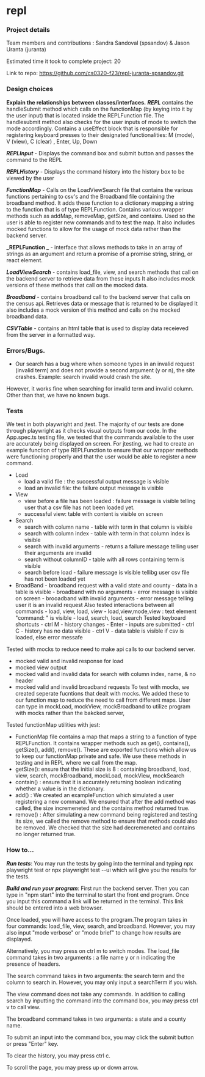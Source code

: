 # repl

### Project details

Team members and contributions : Sandra Sandoval (spsandov) & Jason Uranta (juranta)

Estimated time it took to complete project: 20

Link to repo: https://github.com/cs0320-f23/repl-juranta-spsandov.git

### Design choices

**Explain the relationships between classes/interfaces.**
**_REPL_** contains the handleSubmit method which calls on the functionMap (by keying into it by the user input)
that is located inside the REPLFunction file. The handlesubmit method also checks for the user inputs of mode
to switch the mode accordingly. Contains a useEffect block that is responsible for registering keyboard presses
to their designated functionalities: M (mode), V (view), C (clear) , Enter, Up, Down

**_REPLInput_** - Displays the command box and submit button and passes the command to the REPL

**_REPLHistory_** - Displays the command history into the history box to be viewed by the user

**_FunctionMap_** - Calls on the LoadViewSearch file that contains the various functions pertaining to csv's and the
Broadband file containing the broadband method. It adds these function to a dictionary mapping a string to the function
that is of type REPLFunction. Contains various wrapper methods such as addMap, removeMap, getSize, and contains. Used
so the user is able to register new commands and to test the map. It also includes mocked functions to allow for the usage of mock data rather than the backend server.

**_REPLFunction _** - interface that allows methods to take in an array of strings as an argument and return a promise of a
promise string, string, or react element.

**_LoadViewSearch_** - contains load_file, view, and search methods that call on the backend server to retrieve data from these
inputs It also includes mock versions of these methods that call on the mocked data.

**_Broadband_** - contains broadband call to the backend server that calls on the census api. Retrieves data or message that is
returned to be displayed It also includes a mock version of this method and calls on the mocked broadband data.

**_CSVTable_** - contains an html table that is used to display data receieved from the server in a formatted way.

### Errors/Bugs.

- Our search has a bug where when someone types in an invalid request (invalid term) and does not provide a second argument (y or n), the site crashes. Example: search invalid would crash the site.

However, it works fine when searching for invalid term and invalid column. Other than that, we have no known bugs.

### Tests

We test in both playwright and jtest. The majority of our tests are done through playwright as it checks visual outputs from our code. In the App.spec.ts testing file, we tested that the commands available to the user are accurately being displayed on screen. For jtesting, we had to create an example function of type REPLFunction to ensure that our wrapper methods were functioning properly and that the user would be able to register a new command.

- Load
  - load a valid file : the successful output message is visible
  - load an invalid file: the failure output message is visible
- View
  - view before a file has been loaded : failure message is visible telling user that a csv file has not been loaded yet.
  - successful view: table with content is visible on screen
- Search
  - search with column name - table with term in that column is visible
  - search with column index - table with term in that column index is visible
  - search with invalid arguments - returns a failure message telling user their arguments are invalid
  - search without columnID - table with all rows containing term is visible
  - search before load - failure message is visible tellibg user csv file has not been loaded yet
- BroadBand - broadband request with a valid state and county - data in a table is visible - broadband with no arguments - error message is visible on screen - brooadband with invalid arguments - error message telling user it is an invalid request
  Also tested interactions between all commands - load, view, load, view - load,view,mode,view : text element "command: " is visible - load, search, load, search
  Tested keyboard shortcuts - ctrl M - history changes - Enter - inputs are submitted - ctrl C - history has no data visible - ctrl V - data table is visible if csv is loaded, else error messafe

Tested with mocks to reduce need to make api calls to our backend server.

- mocked valid and invalid response for load
- mocked view output
- mocked valid and invalid data for search with column index, name, & no header
- mocked valid and invalid broadband requests
  To test with mocks, we created seperate fucntions that dealt with mocks. We added these to our function map to reduce the need to call from different maps. User can type in mockLoad, mockView, mockBroadband to utilize program with mocks rather than the bakcked server,

Tested functionMap utilities with jest:

- FunctionMap file contains a map that maps a string to a function of type REPLFunction. It contains
  wrapper methods such as get(), contains(), getSize(), add(), remove(). These are exported functions which allow us to keep our functionMap private and safe. We use these methods in testing and in REPL where we call from the map.
- getSize(): ensure that the initial size is 8 : containing broadband, load, view, search, mockBroadband, mockLoad, mockView, mockSearch
- contain() : ensure that it is accurately returning boolean indicating whether a value is in the dictionary.
- add() : We created an exampleFunction which simulated a user registering a new command. We ensured that after the add method was called, the size incremeneted and the contains method returned true.
- remove() : After simulating a new command being registered and testing its size, we called the remove method to ensure that methods could also be removed. We checked that the size had decremeneted and contains no longer returned true.

### How to…

**_Run tests_**:
You may run the tests by going into the terminal and typing npx playwright test or npx playwright test --ui which will give you the results for the tests.

**_Build and run your program_**:
First run the backend server. Then you can type in "npm start" into the terminal to start the front end program. Once you input this command
a link will be returned in the terminal. This link should be entered into a web browser.

Once loaded, you will have access to the program.The program takes in four commands: load_file, view, search, and broadband. However, you may also input "mode verbose" or "mode brief" to
change how results are displayed.

Alternatively, you may press on ctrl m to switch modes. The load_file command takes in two arguments : a file name y or n indicating the presence of headers.

The search command takes in two arguments: the search term and the column to search in. However, you may only input a searchTerm if you wish.

The view command does not take any commands. In addition to calling search by inputting the command into the
command box, you may press ctrl v to call view.

The broadband command takes in two arguments: a state and a county name.

To submit an input into the command box, you may click the submit button or press "Enter" key.

To clear the history, you may press ctrl c.

To scroll the page, you may press up or down arrow.
